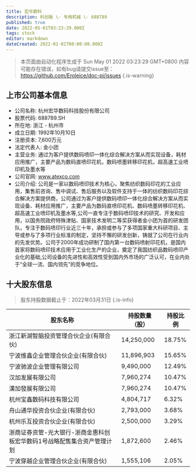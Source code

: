 ```yaml
---
title: 宏华数科
description: 科创板 \- 专用机械 \- 688789
published: true
date: 2022-05-01T03:23:29.000Z
tags: stock
editor: markdown
dateCreated: 2022-01-01T00:00:00.000Z
---
```


> 本页面由自动化程序生成于 Sun May 01 2022 03:23:29 GMT+0800
> 内容可能存在错误，如有bug请提交issue至：https://github.com/Eroleice/doc-pi/issues
{.is-warning}

## 上市公司基本信息
- 公司名称: 杭州宏华数码科技股份有限公司
- 股票代码: 688789.SH
- 所在地: 浙江 - 杭州市
- 成立日期: 1992年10月10日
- 注册资本: 7,600万元
- 法定代表人: 金小团
- 主营业务: 通过为客户提供数码喷印一体化综合解决方案从而实现设备，耗材应用推广，主要产品为数码直喷印花机，数码喷墨转移印花机，超高速工业喷印机及墨水等
- 公司官网: www.atexco.com
- 公司介绍: 公司是一家以数码喷印技术为核心，聚焦纺织数码印花的工业应用，集售前咨询、售中调试、售后服务以及软件支持于一体的纺织数码印花综合解决方案提供商，公司通过为客户提供数码喷印一体化综合解决方案从而实现设备、耗材应用推广，主要产品为数码直喷印花机、数码喷墨转移印花机、超高速工业喷印机及墨水等,公司一直专注于数码喷印技术的研究、开发和应用，以国务院政府特殊津贴、国家技术发明二等奖获得者金小团为首的研发团队，专注于数码喷印行业近三十年，承担或参与了多项国家重大科研项目、主导或参与了多项行业标准的制定，坚持不懈的研发创新，铸就了公司在行业内的先发优势。公司于2000年成功研制了国内第一台数码喷射印花机，是国内首家将数码喷印技术应用于工业化生产的企业，奠定了我国纺织品数码喷印产业化的基础,公司设备的先进性和高效性受到国内外市场的广泛认可，在业内处于“全球一流、国内领先”的竞争地位。


## 十大股东信息
> 股东持股数据截止于：2022年03月31日
{.is-info}

| 股东名称 | 持股数量（股） | 持股比例 |
| --- | --- | --- |
| 浙江新湖智脑投资管理合伙企业(有限合伙) | 14,250,000 | 18.75% |
| 宁波维鑫企业管理合伙企业(有限合伙) | 11,896,903 | 15.65% |
| 宁波驰波企业管理有限公司 | 9,490,000 | 12.49% |
| 汉加发展有限公司 | 7,960,274 | 10.47% |
| 漢加發展有限公司 | 7,960,274 | 10.47% |
| 杭州宝鑫数码科技有限公司 | 4,804,717 | 6.32% |
| 舟山通华投资合伙企业(有限合伙) | 2,793,000 | 3.68% |
| 杭州乐互投资合伙企业(有限合伙) | 2,500,000 | 3.29% |
| 浙商证券资管-光大银行-浙商金惠科创板宏华数码1号战略配售集合资产管理计划 | 1,872,600 | 2.46% |
| 宁波穿越企业管理合伙企业(有限合伙) | 1,555,106 | 2.05% |





